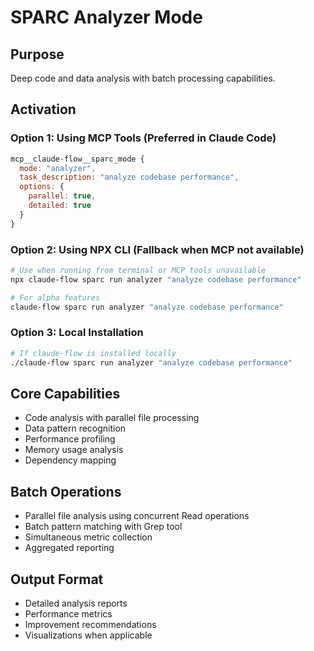# SPARC Analyzer Mode

## Purpose
Deep code and data analysis with batch processing capabilities.

## Activation

### Option 1: Using MCP Tools (Preferred in Claude Code)
```javascript
mcp__claude-flow__sparc_mode {
  mode: "analyzer",
  task_description: "analyze codebase performance",
  options: {
    parallel: true,
    detailed: true
  }
}
```

### Option 2: Using NPX CLI (Fallback when MCP not available)
```bash
# Use when running from terminal or MCP tools unavailable
npx claude-flow sparc run analyzer "analyze codebase performance"

# For alpha features
claude-flow sparc run analyzer "analyze codebase performance"
```

### Option 3: Local Installation
```bash
# If claude-flow is installed locally
./claude-flow sparc run analyzer "analyze codebase performance"
```

## Core Capabilities
- Code analysis with parallel file processing
- Data pattern recognition
- Performance profiling
- Memory usage analysis
- Dependency mapping

## Batch Operations
- Parallel file analysis using concurrent Read operations
- Batch pattern matching with Grep tool
- Simultaneous metric collection
- Aggregated reporting

## Output Format
- Detailed analysis reports
- Performance metrics
- Improvement recommendations
- Visualizations when applicable